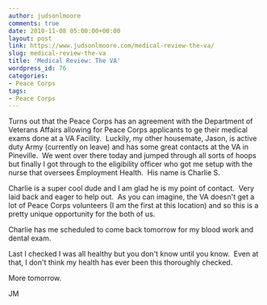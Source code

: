 ```yaml
---
author: judsonlmoore
comments: true
date: 2010-11-08 05:00:00+00:00
layout: post
link: https://www.judsonlmoore.com/medical-review-the-va/
slug: medical-review-the-va
title: 'Medical Review: The VA'
wordpress_id: 76
categories:
- Peace Corps
tags:
- Peace Corps
---
```


Turns out that the Peace Corps has an agreement with the Department of Veterans Affairs allowing for Peace Corps applicants to ge their medical exams done at a VA Facility.  Luckily, my other housemate, Jason, is active duty Army (currently on leave) and has some great contacts at the VA in Pineville.  We went over there today and jumped through all sorts of hoops but finally I got through to the eligibility officer who got me setup with the nurse that oversees Employment Health.  His name is Charlie S.




Charlie is a super cool dude and I am glad he is my point of contact.  Very laid back and eager to help out.  As you can imagine, the VA doesn't get a lot of Peace Corps volunteers (I am the first at this location) and so this is a pretty unique opportunity for the both of us.  




Charlie has me scheduled to come back tomorrow for my blood work and dental exam. 




Last I checked I was all healthy but you don't know until you know.  Even at that, I don't think my health has ever been this thoroughly checked.




More tomorrow.




JM
